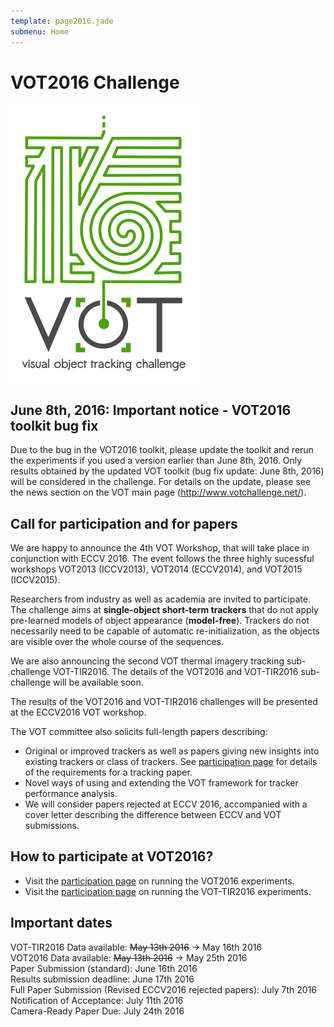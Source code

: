 ```yaml
---
template: page2016.jade
submenu: Home
---
```


# VOT2016 Challenge

<img class="logo float-right frame" src="../img/vot2016_logo_website_large.png" alt="VOT2016" />

## June 8th, 2016: Important notice - VOT2016 toolkit bug fix

Due to the bug in the VOT2016 toolkit, please update the toolkit and rerun the experiments if you used a version earlier than June 8th, 2016. 
Only results obtained by the updated VOT toolkit (bug fix update: June 8th, 2016) will be considered in the challenge. For details on the update, 
please see the news section on the VOT main page (http://www.votchallenge.net/).

## Call for participation and for papers
We are happy to announce the 4th VOT Workshop, that will take place in conjunction with ECCV 2016.
The event follows the three highly sucessful workshops VOT2013 (ICCV2013), VOT2014 (ECCV2014), and VOT2015 (ICCV2015).

Researchers from industry as well as academia are invited to participate. The challenge aims at **single-object short-term trackers** that do not apply pre-learned models of object appearance (**model-free**). Trackers do not necessarily need to be capable of automatic re-initialization, as the objects are visible over the whole course of the sequences.

We are also announcing the second VOT thermal imagery tracking sub-challenge VOT-TIR2016. The details of the VOT2016 and VOT-TIR2016 sub-challenge will be available soon.

The results of the VOT2016 and VOT-TIR2016 challenges will be presented at the ECCV2016 VOT workshop.

The VOT committee also solicits full-length papers describing:

 * Original or improved trackers as well as papers giving new insights into existing trackers or class of trackers. See [participation page](/vot2016/participation.html) for details of the requirements for a tracking paper.
 * Novel ways of using and extending the VOT framework for tracker performance analysis.
 * We will consider papers rejected at ECCV 2016, accompanied with a cover letter describing the difference between ECCV and VOT submissions.


## How to participate at VOT2016?

 * Visit the [participation page](/vot2016/participation.html) on running the VOT2016 experiments.
 * Visit the [participation page](/vot2016/participation.html) on running the VOT-TIR2016 experiments.


## Important dates

VOT-TIR2016 Data available: ~~May 13th 2016~~ -> May 16th 2016 <br>
VOT2016 Data available: ~~May 13th 2016~~ -> May 25th 2016 <br>
Paper Submission (standard): June 16th 2016 <br>
Results submission deadline: June 17th 2016 <br>
Full Paper Submission (Revised ECCV2016 rejected papers): July 7th 2016 <br>
Notification of Acceptance: July 11th 2016 <br>
Camera-Ready Paper Due: July 24th 2016 <br>

